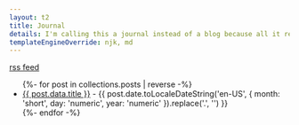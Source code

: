 ```yaml
---
layout: t2
title: Journal
details: I'm calling this a journal instead of a blog because all it really is are my thoughts and ramblings
templateEngineOverride: njk, md
---
```


[rss feed](/2feed/feeds.xml)
<ul>
{%- for post in collections.posts | reverse -%}
    <li><a style="font-style: normal;" href="{{ post.url }}">{{ post.data.title }}</a> - <span style=" font-style: normal;">{{ post.date.toLocaleDateString('en-US', { month: 'short', day: 'numeric', year: 'numeric' }).replace('.', '') }}</span></li>
  {%- endfor -%}
</ul>